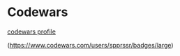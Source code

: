 # Codewars

[codewars profile](https://www.codewars.com/users/spprssr)

(https://www.codewars.com/users/spprssr/badges/large)
